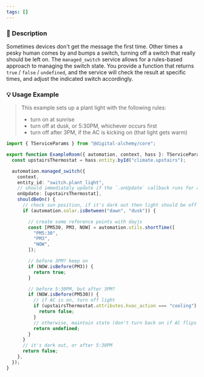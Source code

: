 ```yaml
---
tags: []
---
```

### 📄 Description

Sometimes devices don't get the message the first time. Other times a pesky human comes by and bumps a switch, turning off a switch that really should be left on. The `managed_switch` service allows for a rules-based approach to managing the switch state. You provide a function that returns `true` / `false` / `undefined`, and the service will check the result at specific times, and adjust the indicated switch accordingly.

### 💡 Usage Example

> This example sets up a plant light with the following rules:
> - turn on at sunrise
> - turn off at dusk, or 5:30PM, whichever occurs first
> - turn off after 3PM, if the AC is kicking on (that light gets warm)

```typescript
import { TServiceParams } from "@digital-alchemy/core";

export function ExampleRoom({ automation, context, hass }: TServiceParams) {
  const upstairsThermostat = hass.entity.byId("climate.upstairs");

  automation.managed_switch({
    context,
    entity_id: "switch.plant_light",
    // should immediately update if the `.onUpdate` callback runs for anything in this array
    onUpdate: [upstairsThermostat],
    shouldBeOn() {
      // check sun position, if it's dark out then light should be off by default
      if (automation.solar.isBetween("dawn", "dusk")) {

        // create some reference points with dayjs
        const [PM530, PM3, NOW] = automation.utils.shortTime([
          "PM5:30",
          "PM3",
          "NOW",
        ]);

        // before 3PM? keep on
        if (NOW.isBefore(PM3)) {
          return true;
        }

        // before 5:30PM, but after 3PM?
        if (NOW.isBefore(PM530)) {
          // if AC is on, turn off light
          if (upstairsThermostat.attributes.hvac_action === "cooling") {
            return false;
          }
          // otherwise, maintain state (don't turn back on if AC flips off)
          return undefined;
        }
      }
      // it's dark out, or after 5:30PM
      return false;
    },
  });
}
```

